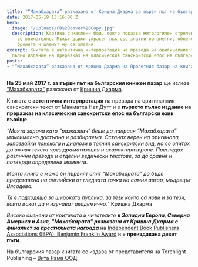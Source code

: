 ```yaml
---
title: "“Махабхарата” разказана от Кришна Дхарма за първи път на български език"
date: 2017-05-19 13:16:00 Z
hero:
  image: "/uploads/FB%20cover%20Copy.jpg"
  description: Картина с маслени бои, която показва митологичен стрелец, прицелващ
    се внимателно. Мъжът държи украсен лък със златни орнаметни, облечен е богато,
    бронята и шлемът му са златни.
excerpt: Книгата е автентична интерпретация на превода на оригиналния текст и е първото
  пълно издание на преразказ на класическия санскритски епос на български.
posts:
- "“Махабхарата“ разказана от Кришна Дхарма на Пролетния базар на книгата"
---
```


**На** **25 май 2017 г.** **за първи път на българския книжен пазар** ще излезе ["Махабхарата"](/about-book) разказана от [Кришна Дхарма](/about-author).

Книгата е **автентична интерпретация** на превода на оригиналния санскритски текст от Манматха Нат Дутт и е **първото пълно издание на преразказ на класическия санскритски епос на български език въобще**.

*“Моята задача като “разказвач” беше да направя “Махабхарата” максимално достъпна и разбираема. Останах верен на оригинала, запазвайки понякога и диалози в техния санскритски вид, но се опитах да оживя текста чрез драматизация и охарактеризиране. Прегледах различни преводи и отделни ведически текстове, за да сравня и потвърдя определени моменти.*

*Моята книга е може би първият опит “Махабхарата” да бъде представена на английски от гледната точка на самия автор, мъдрецът Вясадева.*

*Тя е подходяща за широката публика, за тези които са нови и за тези, които искат да я изучават академично.”* Кришна Дхарма

*Високо оценена от критиката и читателите* ***в Западна Европа, Северна Америка и Азия, "Махабхарата" разказана от Кришна Дхарма е финалист за престижната наградa*** на [Independent Book Publishers Associations (IBPA): Benjamin Franklin Award](http://ibpabenjaminfranklinawards.com/) и е **преиздавана девет пъти**.

На българския пазар книгата се издава от представителя на Torchlight Publishing – [Вита Рама ООД](http://vitarama.bg/bg/).
